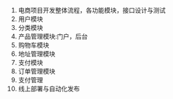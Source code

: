 
1. 电商项目开发整体流程，各功能模块，接口设计与测试
2. 用户模块
3. 分类模块
4. 产品管理模块:门户，后台
5. 购物车模块
6. 地址管理模块
7. 支付模块
8. 订单管理模块
9. 支付管理
10. 线上部署与自动化发布
